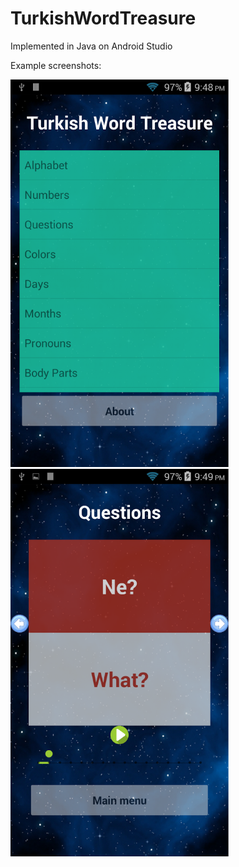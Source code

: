 # TurkishWordTreasure
Implemented in Java on Android Studio
  
Example screenshots:  
  
<img src="/img/ss1.png" width="350"> <img src="/img/ss2.png" width="350">
